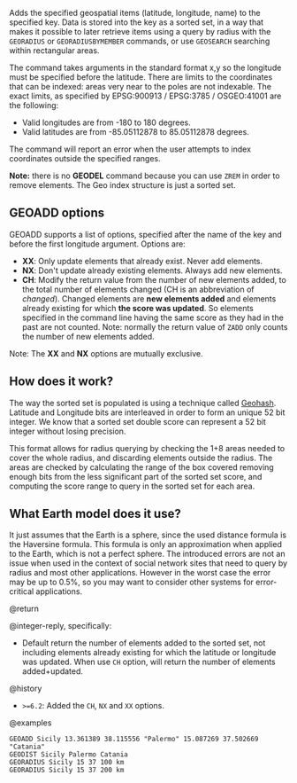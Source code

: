 Adds the specified geospatial items (latitude, longitude, name) to the specified
key.
Data is stored into the key as a sorted set, in a way that makes it possible
to later retrieve items using a query by radius with the `GEORADIUS` or
`GEORADIUSBYMEMBER` commands, or use `GEOSEARCH` searching within rectangular
areas.

The command takes arguments in the standard format x,y so the longitude must be
specified before the latitude.
There are limits to the coordinates that can be indexed: areas very near to the
poles are not indexable.
The exact limits, as specified by EPSG:900913 / EPSG:3785 / OSGEO:41001 are the
following:

* Valid longitudes are from -180 to 180 degrees.
* Valid latitudes are from -85.05112878 to 85.05112878 degrees.

The command will report an error when the user attempts to index coordinates
outside the specified ranges.

**Note:** there is no **GEODEL** command because you can use `ZREM` in order to
remove elements.
The Geo index structure is just a sorted set.

## GEOADD options

GEOADD supports a list of options, specified after the name of the key and
before the first longitude argument.
Options are:

* **XX**: Only update elements that already exist.
  Never add elements.
* **NX**: Don't update already existing elements.
  Always add new elements.
* **CH**: Modify the return value from the number of new elements added, to the
  total number of elements changed (CH is an abbreviation of _changed_).
  Changed elements are **new elements added** and elements already existing for
  which **the score was updated**.
  So elements specified in the command line having the same score as they had in
  the past are not counted.
  Note: normally the return value of `ZADD` only counts the number of new
  elements added.

Note: The **XX** and **NX** options are mutually exclusive.

## How does it work?

The way the sorted set is populated is using a technique called
[Geohash][hewowg].
Latitude and Longitude bits are interleaved in order to form an unique 52 bit
integer.
We know that a sorted set double score can represent a 52 bit integer without
losing precision.

[hewowg]: https://en.wikipedia.org/wiki/Geohash

This format allows for radius querying by checking the 1+8 areas needed to cover
the whole radius, and discarding elements outside the radius.
The areas are checked by calculating the range of the box covered removing
enough bits from the less significant part of the sorted set score, and
computing the score range to query in the sorted set for each area.

## What Earth model does it use?

It just assumes that the Earth is a sphere, since the used distance formula is
the Haversine formula.
This formula is only an approximation when applied to the Earth, which is not a
perfect sphere.
The introduced errors are not an issue when used in the context of social
network sites that need to query by radius and most other applications.
However in the worst case the error may be up to 0.5%, so you may want to
consider other systems for error-critical applications.

@return

@integer-reply, specifically:

* Default return the number of elements added to the sorted set, not including
  elements already existing for which the latitude or longitude was updated.
  When use `CH` option, will return the number of elements added+updated.

@history

* `>=6.2`: Added the `CH`, `NX` and `XX` options.

@examples

```cli
GEOADD Sicily 13.361389 38.115556 "Palermo" 15.087269 37.502669 "Catania"
GEODIST Sicily Palermo Catania
GEORADIUS Sicily 15 37 100 km
GEORADIUS Sicily 15 37 200 km
```
